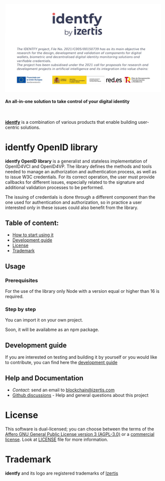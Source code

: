 <p align="center">
    <picture>
      <img alt="identfy" src="./docs/img/header-identfy.jpg" style="max-width: 100%;">
    </picture>
</p>

<p align="center">
  <h4>
    An all-in-one solution to take control of your digital identity
  </h4>
</p>

<br/>

**[identfy](https://github.com/izertis/red.es-identfy)** is a combination of various products that enable building user-centric solutions.


# identfy OpenID library

**identfy OpenID library** is a generalist and stateless implementation of OpenID4VCI and OpenID4VP. The library defines the methods and tools needed to manage an authorization and authentication process, as well as to issue W3C credentials. For its correct operation, the user must provide callbacks for different issues, especially related to the signature and additional validation processes to be performed.

The issuing of credentials is done through a different component than the one used for authentication and authorization, so in practice a user interested only in these issues could also benefit from the library.


## Table of content:

- [How to start using it](#usage)
- [Development guide](#development-guide)
- [License](#license)
- [Trademark](#trademark)


## Usage

### Prerequisites

For the use of the library only Node with a version equal or higher than 16 is required.

### Step by step

You can import it on your own project.

Soon, it will be availabme as an npm package.


## Development guide

If you are interested on testing and building it by yourself or you would like to contribute, you can find here the [development guide](./docs/GETTING_STARTED.md)


## Help and Documentation

- *Contact:* send an email to blockchain@izertis.com
- [Github discussions](https://github.com/izertis/identfy-OpenID-library/discussions) - Help and general questions about this project


# License
This software is dual-licensed; you can choose between the terms of the [Affero GNU General Public License version 3 (AGPL-3.0)](./LICENSES/agpl-3.0.txt) or a [commercial license](./LICENSES/commercial.txt). Look at [LICENSE](./LICENSE.md) file for more information.


# Trademark
**identfy** and its logo are registered trademarks of [Izertis](https://www.izertis.com)
